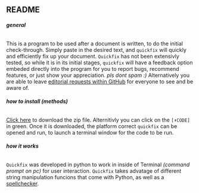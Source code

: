 ## README
###### **general**

This is a program to be used after a document is written, to do the initial check-through. Simply paste in the desired text, and `quickfix` will quickly and efficiently fix up your document. `Quickfix` has not been extensivly tested, so while it is in its initial stages, `quickfix` will have a feedback option embeded directly into the program for you to report bugs, recommend features, or just show your appreciation. _pls dont spam :)_ Alternatively you are able to leave [editorial requests within GitHub](https://github.com/there-are-higher-beings/quickfix/pulls) for everyone to see and be aware of.

###### **how to install (methods)**

[Click here](https://github.com/there-are-higher-beings/quickfix/archive/main.zip) to download the zip file. Alternitivly you can click on the `[⬇CODE]` in green. Once it is downloaded, the platform correct `quickfix` can be opened and run, to launch a terminal window for the code to be run.

###### **how it works**

`Quickfix` was developed in python to work in inside of Terminal *(command prompt on pc)* for user interaction. `Quickfix` takes advatage of different string manipulation funcions that come with Python, as well as a [spellchecker](https://pypi.org/project/pyspellchecker/).
